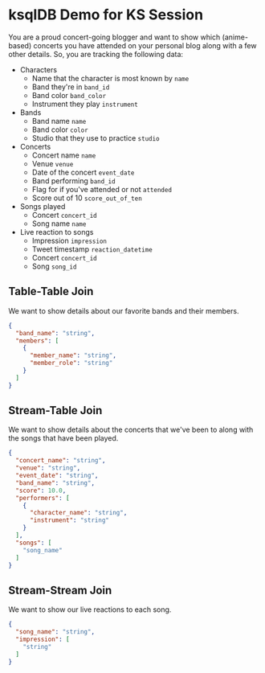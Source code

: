 # ksqlDB Demo for KS Session

You are a proud concert-going blogger and want to show which (anime-based) concerts you have attended on your personal
blog along with a few other details. So, you are tracking the following data:

- Characters
    - Name that the character is most known by `name`
    - Band they're in `band_id`
    - Band color `band_color`
    - Instrument they play `instrument`
- Bands
    - Band name `name`
    - Band color `color`
    - Studio that they use to practice `studio`
- Concerts
    - Concert name `name`
    - Venue `venue`
    - Date of the concert `event_date`
    - Band performing `band_id`
    - Flag for if you've attended or not `attended`
    - Score out of 10 `score_out_of_ten`
- Songs played
    - Concert `concert_id`
    - Song name `name`
- Live reaction to songs
    - Impression `impression`
    - Tweet timestamp `reaction_datetime`
    - Concert `concert_id`
    - Song `song_id`

## Table-Table Join

We want to show details about our favorite bands and their members.

```json
{
  "band_name": "string",
  "members": [
    {
      "member_name": "string",
      "member_role": "string"
    }
  ]
}
```

## Stream-Table Join

We want to show details about the concerts that we've been to along with the songs that have been played.

```json
{
  "concert_name": "string",
  "venue": "string",
  "event_date": "string",
  "band_name": "string",
  "score": 10.0,
  "performers": [
    {
      "character_name": "string",
      "instrument": "string"
    }
  ],
  "songs": [
    "song_name"
  ]
}
```

## Stream-Stream Join

We want to show our live reactions to each song.

```json
{
  "song_name": "string",
  "impression": [
    "string"
  ]
}
```